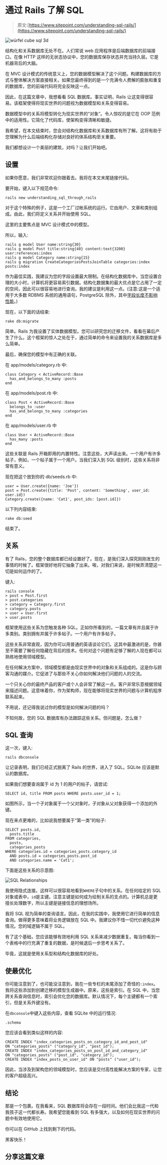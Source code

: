 # 通过 Rails 了解 SQL

> 原文:[https://www.sitepoint.com/understanding-sql-rails/](https://www.sitepoint.com/understanding-sql-rails/)

![würfel cube sql 3d](../Images/c0aa64687e7b3ed68631f5888f97b677.png)

结构化和关系数据库无处不在。人们常说 web 应用程序是后端数据库的前端接口。在像 HTTP 这样的无状态协议中，您的数据库保存状态并充当持久层。它是机器背后的大脑。

在 MVC 设计模式的传统意义上，您的数据模型解决了这个问题。构建数据库的方式与整体解决方案直接相关。如果您最终得到的是一个充满令人费解的膨胀和重复的数据库，您的前端代码将完全反映这一点。

因此，在这篇文章中，我想看看 SQL 数据库。事实证明，Rails 让这变得很容易。该框架使得将现实世界的问题视为数据模型和关系变得容易。

数据模型中的关系将模型转化为现实世界的“对象”。令人惊叹的是它在 OOP 范例中的适用性。它简化了代码库，使架构变得清晰和敏捷。

我希望，在本文结束时，您会对结构化数据库和关系数据库有所了解。这将有助于您理解为什么后端结构化存储对良好的体系结构至关重要。

我们都想设计一个美丽的建筑，对吗？让我们开始吧。

## 设置

如果你愿意，我们非常欢迎你跟着去。我将在本文末尾链接代码。

要开始，键入以下规范命令:

```
rails new understanding_sql_through_rails
```

对于这个特殊的例子，这是一个工厂过帐系统的运行。它由用户、文章和类别组成。由此，我们将定义关系并开始使用 SQL。

这里的主要焦点是 MVC 设计模式中的模型。

所以，输入:

```
rails g model User name:string{30}
rails g model Post title:string{40} content:text{3200} user:references:index
rails g model Category name:string{15}
rails g migration CreateCategoriesPostsJoinTable categories:index posts:index
```

作为最佳实践，我建议为您的字段设置最大限制。在结构化数据库中，当您设置合理的大小时，计算机将更容易索引数据。结构化数据集的最大优点是它占用了一定的空间，因此可以很容易地进行查询。我的建议是利用这一点。(注意:这是一个适用于大多数 RDBMS 系统的通用语句，PostgreSQL 除外，其中[字段长度不影响性能](http://dba.stackexchange.com/questions/20974/should-i-add-an-arbitrary-length-limit-to-varchar-columns)。)

现在，以下面的话结束:

```
rake db:migrate
```

简单。Rails 为我设置了实体数据模型。您可以研究您的迁移文件，看看在幕后产生了什么。这个框架的惊人之处在于，通过简单的命令来设置我的关系数据库是多么简单。

最后，确保您的模型中有正确的关联。

在 app/models/category.rb 中:

```
class Category < ActiveRecord::Base
  has_and_belongs_to_many :posts
end
```

在 app/models/post.rb 中:

```
class Post < ActiveRecord::Base
  belongs_to :user
  has_and_belongs_to_many :categories
end
```

在 app/models/user.rb 中

```
class User < ActiveRecord::Base
  has_many :posts
end
```

这些关联是 Rails 开箱即用的内置特性。注意这些，大声读出来。一个用户有许多帖子，例如，一个帖子属于一个用户。当我们深入到 SQL 级别时，这些关系将非常有意义。

现在把这个放到你的 db/seeds.rb 中:

```
user = User.create({name: 'Joe'})
post = Post.create({title: 'Post', content: 'Something', user_id: user.id})
Category.create({name: 'Cat1', post_ids: [post.id]})
```

以下列内容结束:

```
rake db:seed
```

结束了。

## 关系

有了 Rails，您的整个数据库都已经设置好了。现在，是我们深入探究刚刚发生的事情的时候了。框架很好地将它抽象了出来。唉，对我们来说，是时候弄清楚这一切是如何运作的了。

键入:

```
rails console
> post = Post.first
> post.categories
> category = Category.first
> category.posts
> user = User.first
> user.posts
```

框架使用这些关系为您触发各种 SQL。正如你所看到的，一篇文章有并且属于许多类别。类别拥有并属于许多帖子。一个用户有许多帖子。

这些关系非常直观，因为你可以用普通的英语谈论它们。这其中最激进的是，你甚至不需要了解任何隐藏在背后的技术。任何对这个问题有足够了解的人现在都可以熟练地使用领域模型。

在任何解决方案中，领域模型都是由现实世界中的对象和关系组成的。这是你与顾客沟通的媒介。它促进了与那些不关心你如何解决他们问题的人的交流。

一个只关心你的最终产品的客户或个人会非常了解这一点。客户非常乐意根据领域来描述问题。这意味着你，作为架构师，现在能够将现实世界的问题与计算机程序联系起来。

不用说，还记得我说过你的模型是如何解决问题的吗？

不知何故，您的 SQL 数据库有办法跟踪这些关系。但问题是，怎么做？

## SQL 查询

这一次，键入:

```
rails dbconsole
```

让记录表明，我们已经正式脱离了 Rails 的世界，进入了 SQL。SQLite 应该是默认的数据库。

如果我们想要查询属于 id 为 1 的用户的帖子，请尝试:

```
SELECT id, title FROM posts WHERE posts.user_id = 1;
```

如图所示，当一个子对象属于一个父对象时，子对象从父对象获得一个添加的外键。

现在来点更难的，比如说我想要属于“第一类”的帖子:

```
SELECT posts.id,
  posts.title
FROM categories,
  posts,
  categories_posts
WHERE categories.id = categories_posts.category_id
  AND posts.id = categories_posts.post_id
  AND categories.name = 'Cat1';
```

下面是这些关系的示意图:

![SQL Relationships](../Images/1328cb418ee2fdf33cc2b7cb7188484c.png "Posts and categories")

我使用隐式连接。这样可以很容易地看到`WHERE`子句中的关系。在任何给定的 SQL 对象或表中，`id`是主键。注意主键是如何成为绘制关系的支点的。计算机总是更擅长处理数字，所以主键是链接信息的理想场所。

我将 SQL 视为简单的查询语言。因此，在我的实践中，我使用它进行简单的信息查询。做得更多意味着将业务逻辑放在 SQL 中。我建议你不惜一切代价避免这种情况。您的域逻辑不属于 SQL。

有了这个基础，您应该能够有效地利用 SQL 关系来减少数据重复。每当你看到一个表格中的行充满了重复的数据，是时候退后一步思考关系了。

毕竟，这就是使用关系型和结构化数据库的好处。

## 使最优化

你可能注意到了，也可能没注意到，我在一些专栏的末尾添加了奇怪的`:index`。我将这些添加到创建迁移的模型生成器中。原来，这些是索引。在 SQL 中，当您跨关系查询信息时，索引会优化您的数据库。默认情况下，每个主键都有一个索引，但是关系外键没有。

在`dbconsole`中键入这些内容，查看 SQLite 中的运行情况:

```
.schema
```

您应该会看到类似这样的内容:

```
CREATE INDEX "index_categories_posts_on_category_id_and_post_id"
ON "categories_posts" ("category_id", "post_id");
CREATE INDEX "index_categories_posts_on_post_id_and_category_id"
ON "categories_posts" ("post_id", "category_id");
CREATE INDEX "index_posts_on_user_id" ON "posts" ("user_id");
```

因此，当涉及到架构您的领域模型时，您应该是交付高性能解决方案的专家，让您的客户超级高兴。

## 结论

那是一个包裹。在我看来，SQL 数据库将会存在一段时间。他们会比我这一代和我孩子这一代都长寿。我希望您能看到 SQL 有多强大，以及如何在现实世界的问题中有效地使用它。

你可以在 GitHub 上找到剩下的代码。

黑客快乐！

## 分享这篇文章